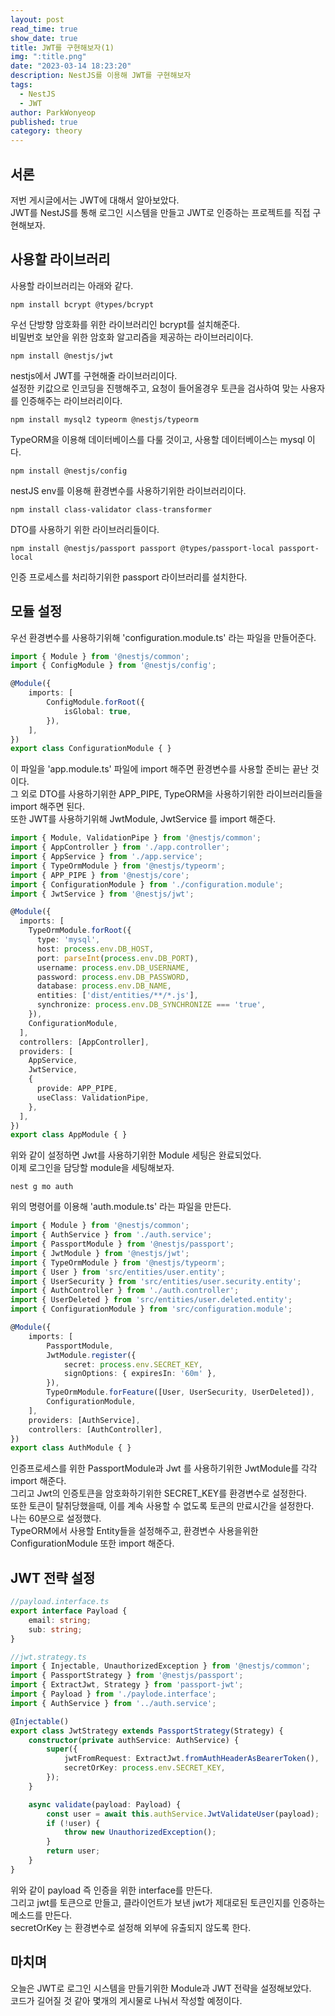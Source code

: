 ```yaml
---
layout: post
read_time: true
show_date: true
title: JWT를 구현해보자(1)
img: ":title.png"
date: "2023-03-14 18:23:20"
description: NestJS를 이용해 JWT를 구현해보자
tags:
  - NestJS
  - JWT
author: ParkWonyeop
published: true
category: theory
---
```

## 서론

저번 게시글에서는 JWT에 대해서 알아보았다.  
JWT를 NestJS를 통해 로그인 시스템을 만들고 JWT로 인증하는 프로젝트를 직접 구현해보자.  

## 사용할 라이브러리

사용할 라이브러리는 아래와 같다.  

```
npm install bcrypt @types/bcrypt
```

우선 단방향 암호화를 위한 라이브러리인 bcrypt를 설치해준다.  
비밀번호 보안을 위한 암호화 알고리즘을 제공하는 라이브러리이다.  

```
npm install @nestjs/jwt
```

nestjs에서 JWT를 구현해줄 라이브러리이다.  
설정한 키값으로 인코딩을 진행해주고, 요청이 들어올경우 토큰을 검사하여 맞는 사용자를 인증해주는 라이브러리이다.  

```
npm install mysql2 typeorm @nestjs/typeorm
```

TypeORM을 이용해 데이터베이스를 다룰 것이고, 사용할 데이터베이스는 mysql 이다.  

```
npm install @nestjs/config
```

nestJS env를 이용해 환경변수를 사용하기위한 라이브러리이다.  

```
npm install class-validator class-transformer
```

DTO를 사용하기 위한 라이브러리들이다.  

```
npm install @nestjs/passport passport @types/passport-local passport-local
```

인증 프로세스를 처리하기위한 passport 라이브러리를 설치한다.  

## 모듈 설정

우선 환경변수를 사용하기위해 'configuration.module.ts' 라는 파일을 만들어준다.  

```typescript
import { Module } from '@nestjs/common';
import { ConfigModule } from '@nestjs/config';

@Module({
    imports: [
        ConfigModule.forRoot({
            isGlobal: true,
        }),
    ],
})
export class ConfigurationModule { }
```

이 파일을 'app.module.ts' 파일에 import 해주면 환경변수를 사용할 준비는 끝난 것이다.  
그 외로 DTO를 사용하기위한 APP_PIPE,  TypeORM을 사용하기위한 라이브러리들을 import 해주면 된다.  
또한 JWT를 사용하기위해 JwtModule, JwtService 를 import 해준다.  

```typescript
import { Module, ValidationPipe } from '@nestjs/common';
import { AppController } from './app.controller';
import { AppService } from './app.service';
import { TypeOrmModule } from '@nestjs/typeorm';
import { APP_PIPE } from '@nestjs/core';
import { ConfigurationModule } from './configuration.module';
import { JwtService } from '@nestjs/jwt';

@Module({
  imports: [
    TypeOrmModule.forRoot({
      type: 'mysql',
      host: process.env.DB_HOST,
      port: parseInt(process.env.DB_PORT),
      username: process.env.DB_USERNAME,
      password: process.env.DB_PASSWORD,
      database: process.env.DB_NAME,
      entities: ['dist/entities/**/*.js'],
      synchronize: process.env.DB_SYNCHRONIZE === 'true',
    }),
    ConfigurationModule,
  ],
  controllers: [AppController],
  providers: [
    AppService,
    JwtService,
    {
      provide: APP_PIPE,
      useClass: ValidationPipe,
    },
  ],
})
export class AppModule { }
```

위와 같이 설정하면 Jwt를 사용하기위한 Module 세팅은 완료되었다.  
이제 로그인을 담당할 module을 세팅해보자.  

```
nest g mo auth
```

위의 명령어를 이용해 'auth.module.ts' 라는 파일을 만든다.  

```typescript
import { Module } from '@nestjs/common';
import { AuthService } from './auth.service';
import { PassportModule } from '@nestjs/passport';
import { JwtModule } from '@nestjs/jwt';
import { TypeOrmModule } from '@nestjs/typeorm';
import { User } from 'src/entities/user.entity';
import { UserSecurity } from 'src/entities/user.security.entity';
import { AuthController } from './auth.controller';
import { UserDeleted } from 'src/entities/user.deleted.entity';
import { ConfigurationModule } from 'src/configuration.module';

@Module({
    imports: [
        PassportModule,
        JwtModule.register({
            secret: process.env.SECRET_KEY,
            signOptions: { expiresIn: '60m' },
        }),
        TypeOrmModule.forFeature([User, UserSecurity, UserDeleted]),
        ConfigurationModule,
    ],
    providers: [AuthService],
    controllers: [AuthController],
})
export class AuthModule { }
```

인증프로세스를 위한 PassportModule과 Jwt 를 사용하기위한 JwtModule를 각각 import 해준다.  
그리고 Jwt의 인증토큰을 암호화하기위한 SECRET_KEY를 환경변수로 설정한다.  
또한 토큰이 탈취당했을때, 이를 계속 사용할 수 없도록 토큰의 만료시간을 설정한다.  
나는 60분으로 설정했다.  
TypeORM에서 사용할 Entity들을 설정해주고, 환경변수 사용을위한 ConfigurationModule 또한 import 해준다.  

## JWT 전략 설정

```typescript
//payload.interface.ts
export interface Payload {
    email: string;
    sub: string;
}
```
  
```typescript
//jwt.strategy.ts
import { Injectable, UnauthorizedException } from '@nestjs/common';
import { PassportStrategy } from '@nestjs/passport';
import { ExtractJwt, Strategy } from 'passport-jwt';
import { Payload } from './paylode.interface';
import { AuthService } from '../auth.service';

@Injectable()
export class JwtStrategy extends PassportStrategy(Strategy) {
    constructor(private authService: AuthService) {
        super({
            jwtFromRequest: ExtractJwt.fromAuthHeaderAsBearerToken(),
            secretOrKey: process.env.SECRET_KEY,
        });
    }

    async validate(payload: Payload) {
        const user = await this.authService.JwtValidateUser(payload);
        if (!user) {
            throw new UnauthorizedException();
        }
        return user;
    }
}
```

위와 같이 payload 즉 인증을 위한 interface를 만든다.  
그리고 jwt를 토큰으로 만들고, 클라이언트가 보낸 jwt가 제대로된 토큰인지를 인증하는 메소드를 만든다.  
secretOrKey 는 환경변수로 설정해 외부에 유출되지 않도록 한다.  

## 마치며

오늘은 JWT로 로그인 시스템을 만들기위한 Module과 JWT 전략을 설정해보았다.  
코드가 길어질 것 같아 몇개의 게시물로 나눠서 작성할 예정이다.  
